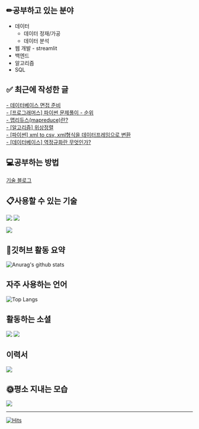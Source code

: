 
## ✏공부하고 있는 분야
* 데이터
  * 데이터 정재/가공
  * 데이터 분석
* 웹 개발 - streamlit
* 백엔드
* 알고리즘
* SQL

## ✅ 최근에 작성한 글
[- 데이터베이스 면접 준비](https://whdgus928.tistory.com/161) <br/>
[- [프로그래머스] 파이썬 문제풀이 - 순위](https://whdgus928.tistory.com/160) <br/>
[- 맵리듀스(mapreduce)란?](https://whdgus928.tistory.com/159) <br/>
[- [알고리즘] 위상정렬](https://whdgus928.tistory.com/158) <br/>
[- [파이썬] xml to csv, xml형식을 데이터프레임으로 변환](https://whdgus928.tistory.com/157) <br/>
[- [데이터베이스] 역정규화란 무엇인가?](https://whdgus928.tistory.com/156) <br/>

## 💻공부하는 방법
[기술 블로그](https://whdgus928.tistory.com/)

## 📋사용할 수 있는 기술
<img src="https://img.shields.io/badge/Python-gray?style=flat&logo=Python&logoColor=3776AB"> <img src="https://img.shields.io/badge/Java-007396?style=flat&logo=Java&logoColor=white">

<img src="https://img.shields.io/badge/mysql-4479A1?style=flat&logo=mysql&logoColor=white">

## 📃깃허브 활동 요약
![Anurag's github stats](https://github-readme-stats.vercel.app/api?username=whdgus928&show_icons=true&theme=vue )

## 자주 사용하는 언어
![Top Langs](https://github-readme-stats.vercel.app/api/top-langs/?username=whdgus928&layout=compact&theme=vue)

## 활동하는 소셜
<a href="https://career.programmers.co.kr/pr/whdgus928_1461"><img src="https://img.shields.io/badge/-programmers-blue?style=flat"/></a>
<a href="https://whdgus928.tistory.com/"><img src="https://img.shields.io/badge/Tistory-000000?style=flat&logo=tistory&logoColor=white"/></a>

## 이력서
<a href="https://www.notion.so/whdgus928/2920bd38d9eb4fa8a3e8fa9cb19fe7b8"><img src="https://img.shields.io/badge/notion-000000?style=flat&logo=notion&logoColor=white"/></a>

## 🌞평소 지내는 모습
<a href="https://blog.naver.com/whdgus928"><img src="https://img.shields.io/badge/Naver-03C75A?style=flat&logo=naver&logoColor=white"/></a>

***

[![Hits](https://hits.seeyoufarm.com/api/count/incr/badge.svg?url=https%3A%2F%2Fgithub.com%2Fwhdgus928%2Fhit-counter&count_bg=%2379C83D&title_bg=%23555555&icon=&icon_color=%23E7E7E7&title=hits&edge_flat=false)](https://github.com/whdgus928)

